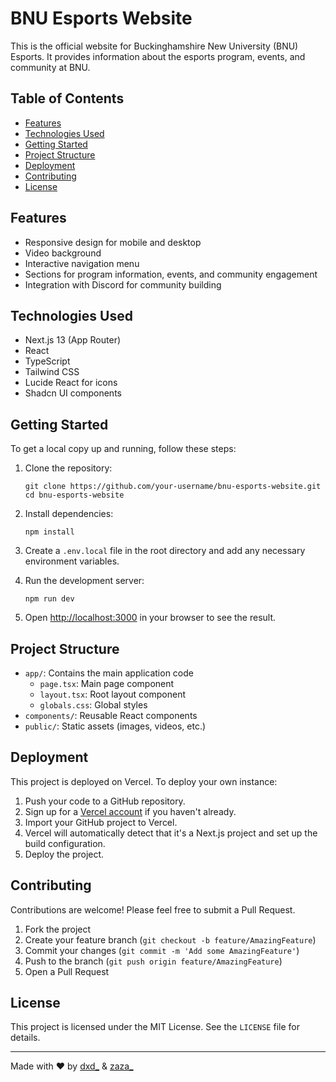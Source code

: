 # BNU Esports Website

This is the official website for Buckinghamshire New University (BNU) Esports. It provides information about the esports program, events, and community at BNU.

## Table of Contents

- [Features](#features)
- [Technologies Used](#technologies-used)
- [Getting Started](#getting-started)
- [Project Structure](#project-structure)
- [Deployment](#deployment)
- [Contributing](#contributing)
- [License](#license)

## Features

- Responsive design for mobile and desktop
- Video background
- Interactive navigation menu
- Sections for program information, events, and community engagement
- Integration with Discord for community building

## Technologies Used

- Next.js 13 (App Router)
- React
- TypeScript
- Tailwind CSS
- Lucide React for icons
- Shadcn UI components

## Getting Started

To get a local copy up and running, follow these steps:

1. Clone the repository:
   ```
   git clone https://github.com/your-username/bnu-esports-website.git
   cd bnu-esports-website
   ```

2. Install dependencies:
   ```
   npm install
   ```

3. Create a `.env.local` file in the root directory and add any necessary environment variables.

4. Run the development server:
   ```
   npm run dev
   ```

5. Open [http://localhost:3000](http://localhost:3000) in your browser to see the result.

## Project Structure

- `app/`: Contains the main application code
  - `page.tsx`: Main page component
  - `layout.tsx`: Root layout component
  - `globals.css`: Global styles
- `components/`: Reusable React components
- `public/`: Static assets (images, videos, etc.)

## Deployment

This project is deployed on Vercel. To deploy your own instance:

1. Push your code to a GitHub repository.
2. Sign up for a [Vercel account](https://vercel.com/signup) if you haven't already.
3. Import your GitHub project to Vercel.
4. Vercel will automatically detect that it's a Next.js project and set up the build configuration.
5. Deploy the project.

## Contributing

Contributions are welcome! Please feel free to submit a Pull Request.

1. Fork the project
2. Create your feature branch (`git checkout -b feature/AmazingFeature`)
3. Commit your changes (`git commit -m 'Add some AmazingFeature'`)
4. Push to the branch (`git push origin feature/AmazingFeature`)
5. Open a Pull Request

## License

This project is licensed under the MIT License. See the `LICENSE` file for details.

---

Made with ❤️ by [dxd_](https://x.com/dxd) & [zaza_](https://instagram.com/za.mander/)